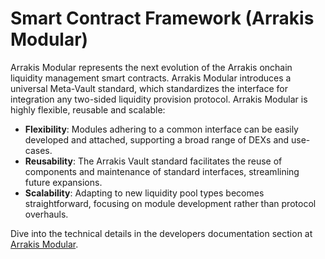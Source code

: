 # Smart Contract Framework (Arrakis Modular)

Arrakis Modular represents the next evolution of the Arrakis onchain liquidity management smart contracts. Arrakis Modular introduces a universal Meta-Vault standard, which standardizes the interface for integration any two-sided liquidity provision protocol. Arrakis Modular is highly flexible, reusable and scalable:

- **Flexibility**: Modules adhering to a common interface can be easily developed and attached, supporting a broad range of DEXs and use-cases.
- **Reusability**: The Arrakis Vault standard facilitates the reuse of components and maintenance of standard interfaces, streamlining future expansions.
- **Scalability**: Adapting to new liquidity pool types becomes straightforward, focusing on module development rather than protocol overhauls.

Dive into the technical details in the developers documentation section at [Arrakis Modular](../../arrakisModular/overview.md).
